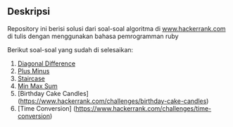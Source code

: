 ## Deskripsi

Repository ini berisi solusi dari soal-soal algoritma di www.hackerrank.com di tulis dengan menggunakan bahasa pemrogramman ruby

Berikut soal-soal yang sudah di selesaikan:
1. [Diagonal Difference](https://www.hackerrank.com/challenges/diagonal-difference)
2. [Plus Minus](https://www.hackerrank.com/challenges/plus-minus)
3. [Staircase](https://www.hackerrank.com/challenges/staircase)
4. [Min Max Sum](https://www.hackerrank.com/challenges/mini-max-sum)
5. [Birthday Cake Candles] (https://www.hackerrank.com/challenges/birthday-cake-candles)
6. [Time Conversion] (https://www.hackerrank.com/challenges/time-conversion)
